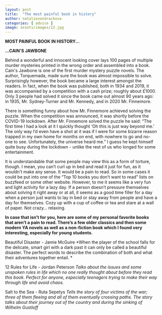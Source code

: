 ```yaml
---
layout: post
title:  "The most painful book in history"
author: natalievondrackova
categories: [ advice ]
image: assets/images/12.jpg
---
```

**MOST PAINFUL BOOK IN HISTORY...**

**...CAIN'S JAWBONE** 

Behind a wonderful and innocent looking cover lays 100 pages of multiple murder mysteries printed in the wrong order and assembled into a book. Cain's Jawbone is one of the first murder mystery puzzle novels. The author, Torquemada, made sure the book was almost impossible to solve. 
Surprisingly however, the book became a large interest amongst the readers. In fact, when the book was published, both in 1934 and 2019, it was accompanied by a competition with a cash prize; roughly about £1000. Only 3 people had solved it since the book came out almost 90 years ago: in 1935, Mr. Sydney-Turner and Mr. Kennedy, and in 2020 Mr. Finnemore. 

There is something funny about how Mr. Finnemore achieved solving the puzzle. When the competition was announced, it was shortly before the COVID-19 lockdown. After Mr. Finnemore solved the puzzle he said: “The first time I had a look at it I quickly thought ‘Oh this is just way beyond me.’ The only way I’d even have a shot at it was if I were for some bizarre reason trapped in my own home for months on end, with nowhere to go and no-one to see. Unfortunately, the universe heard me.” I guess he kept himself quite busy during the lockdown - unlike the rest of us who longed for some entertainment. 

It is understandable that some people may view this as a form of torture, though. I mean, you can’t curl up in bed and read it just for fun, as it wouldn’t make any sense. It would be a pain to read. So in some cases it could be put into one of the “Top 10 books you don’t want to read” lists on buzzfeed or some other website.
However, to me it seems like a very fun and light activity for a lazy day. If a person doesn’t pressure themselves about solving it right away or at all, it seems as a good time filler for a day when a person just wants to lay in bed or stay away from people and have a day for themselves. Cozy up with a cup of coffee or tea and stare at a wall of paper. Not crazy… relaxing. 

**In case that isn’t for you, here are some of my personal favorite books that aren’t a pain to read. There’s a few older classics and then some modern YA novels as well as a non-fiction book which I found very interesting, especially for young students.**

Beautiful Disaster - Jamie McGuire
*When the player of the school falls for the delicate, smart girl with a dark past it can only be called a beautiful disaster. The perfect words to describe the combination of both and what their adventures together entail. *

12 Rules for Life - Jordan Peterson
*Talks about the issues and some unspoken rules in life which no one really thought about before they read this book. Perfect for anyone, especially teenagers trying to make their way through life and avoid chaos.*

Salt to the Sea - Ruta Sepetys
*Tells the story of four victims of the war; three of them fleeing and all of them eventually crossing paths. The story talks about their journey out of the country and during the sinking of Wilhelm Gustloff*
